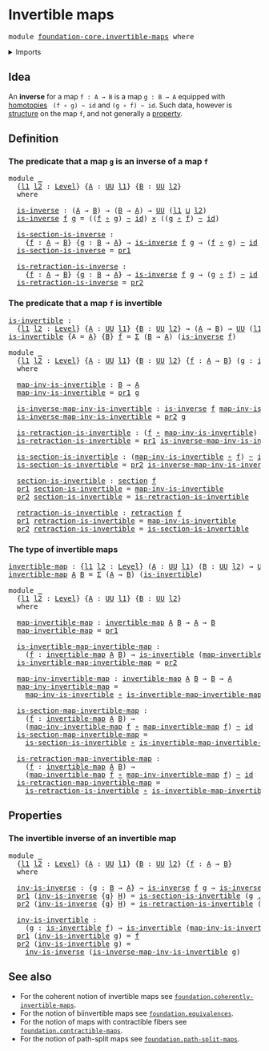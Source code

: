 # Invertible maps

<pre class="Agda"><a id="28" class="Keyword">module</a> <a id="35" href="foundation-core.invertible-maps.html" class="Module">foundation-core.invertible-maps</a> <a id="67" class="Keyword">where</a>
</pre>
<details><summary>Imports</summary>

<pre class="Agda"><a id="123" class="Keyword">open</a> <a id="128" class="Keyword">import</a> <a id="135" href="foundation.dependent-pair-types.html" class="Module">foundation.dependent-pair-types</a>
<a id="167" class="Keyword">open</a> <a id="172" class="Keyword">import</a> <a id="179" href="foundation.universe-levels.html" class="Module">foundation.universe-levels</a>

<a id="207" class="Keyword">open</a> <a id="212" class="Keyword">import</a> <a id="219" href="foundation-core.cartesian-product-types.html" class="Module">foundation-core.cartesian-product-types</a>
<a id="259" class="Keyword">open</a> <a id="264" class="Keyword">import</a> <a id="271" href="foundation-core.function-types.html" class="Module">foundation-core.function-types</a>
<a id="302" class="Keyword">open</a> <a id="307" class="Keyword">import</a> <a id="314" href="foundation-core.homotopies.html" class="Module">foundation-core.homotopies</a>
<a id="341" class="Keyword">open</a> <a id="346" class="Keyword">import</a> <a id="353" href="foundation-core.retractions.html" class="Module">foundation-core.retractions</a>
<a id="381" class="Keyword">open</a> <a id="386" class="Keyword">import</a> <a id="393" href="foundation-core.sections.html" class="Module">foundation-core.sections</a>
</pre>
</details>

## Idea

An **inverse** for a map `f : A → B` is a map `g : B → A` equipped with
[homotopies](foundation-core.homotopies.md) ` (f ∘ g) ~ id` and `(g ∘ f) ~ id`.
Such data, however is [structure](foundation.structure.md) on the map `f`, and
not generally a [property](foundation-core.propositions.md).

## Definition

### The predicate that a map `g` is an inverse of a map `f`

<pre class="Agda"><a id="821" class="Keyword">module</a> <a id="828" href="foundation-core.invertible-maps.html#828" class="Module">_</a>
  <a id="832" class="Symbol">{</a><a id="833" href="foundation-core.invertible-maps.html#833" class="Bound">l1</a> <a id="836" href="foundation-core.invertible-maps.html#836" class="Bound">l2</a> <a id="839" class="Symbol">:</a> <a id="841" href="Agda.Primitive.html#591" class="Postulate">Level</a><a id="846" class="Symbol">}</a> <a id="848" class="Symbol">{</a><a id="849" href="foundation-core.invertible-maps.html#849" class="Bound">A</a> <a id="851" class="Symbol">:</a> <a id="853" href="Agda.Primitive.html#320" class="Primitive">UU</a> <a id="856" href="foundation-core.invertible-maps.html#833" class="Bound">l1</a><a id="858" class="Symbol">}</a> <a id="860" class="Symbol">{</a><a id="861" href="foundation-core.invertible-maps.html#861" class="Bound">B</a> <a id="863" class="Symbol">:</a> <a id="865" href="Agda.Primitive.html#320" class="Primitive">UU</a> <a id="868" href="foundation-core.invertible-maps.html#836" class="Bound">l2</a><a id="870" class="Symbol">}</a>
  <a id="874" class="Keyword">where</a>

  <a id="883" href="foundation-core.invertible-maps.html#883" class="Function">is-inverse</a> <a id="894" class="Symbol">:</a> <a id="896" class="Symbol">(</a><a id="897" href="foundation-core.invertible-maps.html#849" class="Bound">A</a> <a id="899" class="Symbol">→</a> <a id="901" href="foundation-core.invertible-maps.html#861" class="Bound">B</a><a id="902" class="Symbol">)</a> <a id="904" class="Symbol">→</a> <a id="906" class="Symbol">(</a><a id="907" href="foundation-core.invertible-maps.html#861" class="Bound">B</a> <a id="909" class="Symbol">→</a> <a id="911" href="foundation-core.invertible-maps.html#849" class="Bound">A</a><a id="912" class="Symbol">)</a> <a id="914" class="Symbol">→</a> <a id="916" href="Agda.Primitive.html#320" class="Primitive">UU</a> <a id="919" class="Symbol">(</a><a id="920" href="foundation-core.invertible-maps.html#833" class="Bound">l1</a> <a id="923" href="Agda.Primitive.html#804" class="Primitive Operator">⊔</a> <a id="925" href="foundation-core.invertible-maps.html#836" class="Bound">l2</a><a id="927" class="Symbol">)</a>
  <a id="931" href="foundation-core.invertible-maps.html#883" class="Function">is-inverse</a> <a id="942" href="foundation-core.invertible-maps.html#942" class="Bound">f</a> <a id="944" href="foundation-core.invertible-maps.html#944" class="Bound">g</a> <a id="946" class="Symbol">=</a> <a id="948" class="Symbol">((</a><a id="950" href="foundation-core.invertible-maps.html#942" class="Bound">f</a> <a id="952" href="foundation-core.function-types.html#455" class="Function Operator">∘</a> <a id="954" href="foundation-core.invertible-maps.html#944" class="Bound">g</a><a id="955" class="Symbol">)</a> <a id="957" href="foundation-core.homotopies.html#2717" class="Function Operator">~</a> <a id="959" href="foundation-core.function-types.html#307" class="Function">id</a><a id="961" class="Symbol">)</a> <a id="963" href="foundation-core.cartesian-product-types.html#543" class="Function Operator">×</a> <a id="965" class="Symbol">((</a><a id="967" href="foundation-core.invertible-maps.html#944" class="Bound">g</a> <a id="969" href="foundation-core.function-types.html#455" class="Function Operator">∘</a> <a id="971" href="foundation-core.invertible-maps.html#942" class="Bound">f</a><a id="972" class="Symbol">)</a> <a id="974" href="foundation-core.homotopies.html#2717" class="Function Operator">~</a> <a id="976" href="foundation-core.function-types.html#307" class="Function">id</a><a id="978" class="Symbol">)</a>

  <a id="983" href="foundation-core.invertible-maps.html#983" class="Function">is-section-is-inverse</a> <a id="1005" class="Symbol">:</a>
    <a id="1011" class="Symbol">{</a><a id="1012" href="foundation-core.invertible-maps.html#1012" class="Bound">f</a> <a id="1014" class="Symbol">:</a> <a id="1016" href="foundation-core.invertible-maps.html#849" class="Bound">A</a> <a id="1018" class="Symbol">→</a> <a id="1020" href="foundation-core.invertible-maps.html#861" class="Bound">B</a><a id="1021" class="Symbol">}</a> <a id="1023" class="Symbol">{</a><a id="1024" href="foundation-core.invertible-maps.html#1024" class="Bound">g</a> <a id="1026" class="Symbol">:</a> <a id="1028" href="foundation-core.invertible-maps.html#861" class="Bound">B</a> <a id="1030" class="Symbol">→</a> <a id="1032" href="foundation-core.invertible-maps.html#849" class="Bound">A</a><a id="1033" class="Symbol">}</a> <a id="1035" class="Symbol">→</a> <a id="1037" href="foundation-core.invertible-maps.html#883" class="Function">is-inverse</a> <a id="1048" href="foundation-core.invertible-maps.html#1012" class="Bound">f</a> <a id="1050" href="foundation-core.invertible-maps.html#1024" class="Bound">g</a> <a id="1052" class="Symbol">→</a> <a id="1054" class="Symbol">(</a><a id="1055" href="foundation-core.invertible-maps.html#1012" class="Bound">f</a> <a id="1057" href="foundation-core.function-types.html#455" class="Function Operator">∘</a> <a id="1059" href="foundation-core.invertible-maps.html#1024" class="Bound">g</a><a id="1060" class="Symbol">)</a> <a id="1062" href="foundation-core.homotopies.html#2717" class="Function Operator">~</a> <a id="1064" href="foundation-core.function-types.html#307" class="Function">id</a>
  <a id="1069" href="foundation-core.invertible-maps.html#983" class="Function">is-section-is-inverse</a> <a id="1091" class="Symbol">=</a> <a id="1093" href="foundation.dependent-pair-types.html#603" class="Field">pr1</a>

  <a id="1100" href="foundation-core.invertible-maps.html#1100" class="Function">is-retraction-is-inverse</a> <a id="1125" class="Symbol">:</a>
    <a id="1131" class="Symbol">{</a><a id="1132" href="foundation-core.invertible-maps.html#1132" class="Bound">f</a> <a id="1134" class="Symbol">:</a> <a id="1136" href="foundation-core.invertible-maps.html#849" class="Bound">A</a> <a id="1138" class="Symbol">→</a> <a id="1140" href="foundation-core.invertible-maps.html#861" class="Bound">B</a><a id="1141" class="Symbol">}</a> <a id="1143" class="Symbol">{</a><a id="1144" href="foundation-core.invertible-maps.html#1144" class="Bound">g</a> <a id="1146" class="Symbol">:</a> <a id="1148" href="foundation-core.invertible-maps.html#861" class="Bound">B</a> <a id="1150" class="Symbol">→</a> <a id="1152" href="foundation-core.invertible-maps.html#849" class="Bound">A</a><a id="1153" class="Symbol">}</a> <a id="1155" class="Symbol">→</a> <a id="1157" href="foundation-core.invertible-maps.html#883" class="Function">is-inverse</a> <a id="1168" href="foundation-core.invertible-maps.html#1132" class="Bound">f</a> <a id="1170" href="foundation-core.invertible-maps.html#1144" class="Bound">g</a> <a id="1172" class="Symbol">→</a> <a id="1174" class="Symbol">(</a><a id="1175" href="foundation-core.invertible-maps.html#1144" class="Bound">g</a> <a id="1177" href="foundation-core.function-types.html#455" class="Function Operator">∘</a> <a id="1179" href="foundation-core.invertible-maps.html#1132" class="Bound">f</a><a id="1180" class="Symbol">)</a> <a id="1182" href="foundation-core.homotopies.html#2717" class="Function Operator">~</a> <a id="1184" href="foundation-core.function-types.html#307" class="Function">id</a>
  <a id="1189" href="foundation-core.invertible-maps.html#1100" class="Function">is-retraction-is-inverse</a> <a id="1214" class="Symbol">=</a> <a id="1216" href="foundation.dependent-pair-types.html#615" class="Field">pr2</a>
</pre>
### The predicate that a map `f` is invertible

<pre class="Agda"><a id="is-invertible"></a><a id="1281" href="foundation-core.invertible-maps.html#1281" class="Function">is-invertible</a> <a id="1295" class="Symbol">:</a>
  <a id="1299" class="Symbol">{</a><a id="1300" href="foundation-core.invertible-maps.html#1300" class="Bound">l1</a> <a id="1303" href="foundation-core.invertible-maps.html#1303" class="Bound">l2</a> <a id="1306" class="Symbol">:</a> <a id="1308" href="Agda.Primitive.html#591" class="Postulate">Level</a><a id="1313" class="Symbol">}</a> <a id="1315" class="Symbol">{</a><a id="1316" href="foundation-core.invertible-maps.html#1316" class="Bound">A</a> <a id="1318" class="Symbol">:</a> <a id="1320" href="Agda.Primitive.html#320" class="Primitive">UU</a> <a id="1323" href="foundation-core.invertible-maps.html#1300" class="Bound">l1</a><a id="1325" class="Symbol">}</a> <a id="1327" class="Symbol">{</a><a id="1328" href="foundation-core.invertible-maps.html#1328" class="Bound">B</a> <a id="1330" class="Symbol">:</a> <a id="1332" href="Agda.Primitive.html#320" class="Primitive">UU</a> <a id="1335" href="foundation-core.invertible-maps.html#1303" class="Bound">l2</a><a id="1337" class="Symbol">}</a> <a id="1339" class="Symbol">→</a> <a id="1341" class="Symbol">(</a><a id="1342" href="foundation-core.invertible-maps.html#1316" class="Bound">A</a> <a id="1344" class="Symbol">→</a> <a id="1346" href="foundation-core.invertible-maps.html#1328" class="Bound">B</a><a id="1347" class="Symbol">)</a> <a id="1349" class="Symbol">→</a> <a id="1351" href="Agda.Primitive.html#320" class="Primitive">UU</a> <a id="1354" class="Symbol">(</a><a id="1355" href="foundation-core.invertible-maps.html#1300" class="Bound">l1</a> <a id="1358" href="Agda.Primitive.html#804" class="Primitive Operator">⊔</a> <a id="1360" href="foundation-core.invertible-maps.html#1303" class="Bound">l2</a><a id="1362" class="Symbol">)</a>
<a id="1364" href="foundation-core.invertible-maps.html#1281" class="Function">is-invertible</a> <a id="1378" class="Symbol">{</a><a id="1379" class="Argument">A</a> <a id="1381" class="Symbol">=</a> <a id="1383" href="foundation-core.invertible-maps.html#1383" class="Bound">A</a><a id="1384" class="Symbol">}</a> <a id="1386" class="Symbol">{</a><a id="1387" href="foundation-core.invertible-maps.html#1387" class="Bound">B</a><a id="1388" class="Symbol">}</a> <a id="1390" href="foundation-core.invertible-maps.html#1390" class="Bound">f</a> <a id="1392" class="Symbol">=</a> <a id="1394" href="foundation.dependent-pair-types.html#505" class="Record">Σ</a> <a id="1396" class="Symbol">(</a><a id="1397" href="foundation-core.invertible-maps.html#1387" class="Bound">B</a> <a id="1399" class="Symbol">→</a> <a id="1401" href="foundation-core.invertible-maps.html#1383" class="Bound">A</a><a id="1402" class="Symbol">)</a> <a id="1404" class="Symbol">(</a><a id="1405" href="foundation-core.invertible-maps.html#883" class="Function">is-inverse</a> <a id="1416" href="foundation-core.invertible-maps.html#1390" class="Bound">f</a><a id="1417" class="Symbol">)</a>

<a id="1420" class="Keyword">module</a> <a id="1427" href="foundation-core.invertible-maps.html#1427" class="Module">_</a>
  <a id="1431" class="Symbol">{</a><a id="1432" href="foundation-core.invertible-maps.html#1432" class="Bound">l1</a> <a id="1435" href="foundation-core.invertible-maps.html#1435" class="Bound">l2</a> <a id="1438" class="Symbol">:</a> <a id="1440" href="Agda.Primitive.html#591" class="Postulate">Level</a><a id="1445" class="Symbol">}</a> <a id="1447" class="Symbol">{</a><a id="1448" href="foundation-core.invertible-maps.html#1448" class="Bound">A</a> <a id="1450" class="Symbol">:</a> <a id="1452" href="Agda.Primitive.html#320" class="Primitive">UU</a> <a id="1455" href="foundation-core.invertible-maps.html#1432" class="Bound">l1</a><a id="1457" class="Symbol">}</a> <a id="1459" class="Symbol">{</a><a id="1460" href="foundation-core.invertible-maps.html#1460" class="Bound">B</a> <a id="1462" class="Symbol">:</a> <a id="1464" href="Agda.Primitive.html#320" class="Primitive">UU</a> <a id="1467" href="foundation-core.invertible-maps.html#1435" class="Bound">l2</a><a id="1469" class="Symbol">}</a> <a id="1471" class="Symbol">{</a><a id="1472" href="foundation-core.invertible-maps.html#1472" class="Bound">f</a> <a id="1474" class="Symbol">:</a> <a id="1476" href="foundation-core.invertible-maps.html#1448" class="Bound">A</a> <a id="1478" class="Symbol">→</a> <a id="1480" href="foundation-core.invertible-maps.html#1460" class="Bound">B</a><a id="1481" class="Symbol">}</a> <a id="1483" class="Symbol">(</a><a id="1484" href="foundation-core.invertible-maps.html#1484" class="Bound">g</a> <a id="1486" class="Symbol">:</a> <a id="1488" href="foundation-core.invertible-maps.html#1281" class="Function">is-invertible</a> <a id="1502" href="foundation-core.invertible-maps.html#1472" class="Bound">f</a><a id="1503" class="Symbol">)</a>
  <a id="1507" class="Keyword">where</a>

  <a id="1516" href="foundation-core.invertible-maps.html#1516" class="Function">map-inv-is-invertible</a> <a id="1538" class="Symbol">:</a> <a id="1540" href="foundation-core.invertible-maps.html#1460" class="Bound">B</a> <a id="1542" class="Symbol">→</a> <a id="1544" href="foundation-core.invertible-maps.html#1448" class="Bound">A</a>
  <a id="1548" href="foundation-core.invertible-maps.html#1516" class="Function">map-inv-is-invertible</a> <a id="1570" class="Symbol">=</a> <a id="1572" href="foundation.dependent-pair-types.html#603" class="Field">pr1</a> <a id="1576" href="foundation-core.invertible-maps.html#1484" class="Bound">g</a>

  <a id="1581" href="foundation-core.invertible-maps.html#1581" class="Function">is-inverse-map-inv-is-invertible</a> <a id="1614" class="Symbol">:</a> <a id="1616" href="foundation-core.invertible-maps.html#883" class="Function">is-inverse</a> <a id="1627" href="foundation-core.invertible-maps.html#1472" class="Bound">f</a> <a id="1629" href="foundation-core.invertible-maps.html#1516" class="Function">map-inv-is-invertible</a>
  <a id="1653" href="foundation-core.invertible-maps.html#1581" class="Function">is-inverse-map-inv-is-invertible</a> <a id="1686" class="Symbol">=</a> <a id="1688" href="foundation.dependent-pair-types.html#615" class="Field">pr2</a> <a id="1692" href="foundation-core.invertible-maps.html#1484" class="Bound">g</a>

  <a id="1697" href="foundation-core.invertible-maps.html#1697" class="Function">is-retraction-is-invertible</a> <a id="1725" class="Symbol">:</a> <a id="1727" class="Symbol">(</a><a id="1728" href="foundation-core.invertible-maps.html#1472" class="Bound">f</a> <a id="1730" href="foundation-core.function-types.html#455" class="Function Operator">∘</a> <a id="1732" href="foundation-core.invertible-maps.html#1516" class="Function">map-inv-is-invertible</a><a id="1753" class="Symbol">)</a> <a id="1755" href="foundation-core.homotopies.html#2717" class="Function Operator">~</a> <a id="1757" href="foundation-core.function-types.html#307" class="Function">id</a>
  <a id="1762" href="foundation-core.invertible-maps.html#1697" class="Function">is-retraction-is-invertible</a> <a id="1790" class="Symbol">=</a> <a id="1792" href="foundation.dependent-pair-types.html#603" class="Field">pr1</a> <a id="1796" href="foundation-core.invertible-maps.html#1581" class="Function">is-inverse-map-inv-is-invertible</a>

  <a id="1832" href="foundation-core.invertible-maps.html#1832" class="Function">is-section-is-invertible</a> <a id="1857" class="Symbol">:</a> <a id="1859" class="Symbol">(</a><a id="1860" href="foundation-core.invertible-maps.html#1516" class="Function">map-inv-is-invertible</a> <a id="1882" href="foundation-core.function-types.html#455" class="Function Operator">∘</a> <a id="1884" href="foundation-core.invertible-maps.html#1472" class="Bound">f</a><a id="1885" class="Symbol">)</a> <a id="1887" href="foundation-core.homotopies.html#2717" class="Function Operator">~</a> <a id="1889" href="foundation-core.function-types.html#307" class="Function">id</a>
  <a id="1894" href="foundation-core.invertible-maps.html#1832" class="Function">is-section-is-invertible</a> <a id="1919" class="Symbol">=</a> <a id="1921" href="foundation.dependent-pair-types.html#615" class="Field">pr2</a> <a id="1925" href="foundation-core.invertible-maps.html#1581" class="Function">is-inverse-map-inv-is-invertible</a>

  <a id="1961" href="foundation-core.invertible-maps.html#1961" class="Function">section-is-invertible</a> <a id="1983" class="Symbol">:</a> <a id="1985" href="foundation-core.sections.html#706" class="Function">section</a> <a id="1993" href="foundation-core.invertible-maps.html#1472" class="Bound">f</a>
  <a id="1997" href="foundation.dependent-pair-types.html#603" class="Field">pr1</a> <a id="2001" href="foundation-core.invertible-maps.html#1961" class="Function">section-is-invertible</a> <a id="2023" class="Symbol">=</a> <a id="2025" href="foundation-core.invertible-maps.html#1516" class="Function">map-inv-is-invertible</a>
  <a id="2049" href="foundation.dependent-pair-types.html#615" class="Field">pr2</a> <a id="2053" href="foundation-core.invertible-maps.html#1961" class="Function">section-is-invertible</a> <a id="2075" class="Symbol">=</a> <a id="2077" href="foundation-core.invertible-maps.html#1697" class="Function">is-retraction-is-invertible</a>

  <a id="2108" href="foundation-core.invertible-maps.html#2108" class="Function">retraction-is-invertible</a> <a id="2133" class="Symbol">:</a> <a id="2135" href="foundation-core.retractions.html#788" class="Function">retraction</a> <a id="2146" href="foundation-core.invertible-maps.html#1472" class="Bound">f</a>
  <a id="2150" href="foundation.dependent-pair-types.html#603" class="Field">pr1</a> <a id="2154" href="foundation-core.invertible-maps.html#2108" class="Function">retraction-is-invertible</a> <a id="2179" class="Symbol">=</a> <a id="2181" href="foundation-core.invertible-maps.html#1516" class="Function">map-inv-is-invertible</a>
  <a id="2205" href="foundation.dependent-pair-types.html#615" class="Field">pr2</a> <a id="2209" href="foundation-core.invertible-maps.html#2108" class="Function">retraction-is-invertible</a> <a id="2234" class="Symbol">=</a> <a id="2236" href="foundation-core.invertible-maps.html#1832" class="Function">is-section-is-invertible</a>
</pre>
### The type of invertible maps

<pre class="Agda"><a id="invertible-map"></a><a id="2307" href="foundation-core.invertible-maps.html#2307" class="Function">invertible-map</a> <a id="2322" class="Symbol">:</a> <a id="2324" class="Symbol">{</a><a id="2325" href="foundation-core.invertible-maps.html#2325" class="Bound">l1</a> <a id="2328" href="foundation-core.invertible-maps.html#2328" class="Bound">l2</a> <a id="2331" class="Symbol">:</a> <a id="2333" href="Agda.Primitive.html#591" class="Postulate">Level</a><a id="2338" class="Symbol">}</a> <a id="2340" class="Symbol">(</a><a id="2341" href="foundation-core.invertible-maps.html#2341" class="Bound">A</a> <a id="2343" class="Symbol">:</a> <a id="2345" href="Agda.Primitive.html#320" class="Primitive">UU</a> <a id="2348" href="foundation-core.invertible-maps.html#2325" class="Bound">l1</a><a id="2350" class="Symbol">)</a> <a id="2352" class="Symbol">(</a><a id="2353" href="foundation-core.invertible-maps.html#2353" class="Bound">B</a> <a id="2355" class="Symbol">:</a> <a id="2357" href="Agda.Primitive.html#320" class="Primitive">UU</a> <a id="2360" href="foundation-core.invertible-maps.html#2328" class="Bound">l2</a><a id="2362" class="Symbol">)</a> <a id="2364" class="Symbol">→</a> <a id="2366" href="Agda.Primitive.html#320" class="Primitive">UU</a> <a id="2369" class="Symbol">(</a><a id="2370" href="foundation-core.invertible-maps.html#2325" class="Bound">l1</a> <a id="2373" href="Agda.Primitive.html#804" class="Primitive Operator">⊔</a> <a id="2375" href="foundation-core.invertible-maps.html#2328" class="Bound">l2</a><a id="2377" class="Symbol">)</a>
<a id="2379" href="foundation-core.invertible-maps.html#2307" class="Function">invertible-map</a> <a id="2394" href="foundation-core.invertible-maps.html#2394" class="Bound">A</a> <a id="2396" href="foundation-core.invertible-maps.html#2396" class="Bound">B</a> <a id="2398" class="Symbol">=</a> <a id="2400" href="foundation.dependent-pair-types.html#505" class="Record">Σ</a> <a id="2402" class="Symbol">(</a><a id="2403" href="foundation-core.invertible-maps.html#2394" class="Bound">A</a> <a id="2405" class="Symbol">→</a> <a id="2407" href="foundation-core.invertible-maps.html#2396" class="Bound">B</a><a id="2408" class="Symbol">)</a> <a id="2410" class="Symbol">(</a><a id="2411" href="foundation-core.invertible-maps.html#1281" class="Function">is-invertible</a><a id="2424" class="Symbol">)</a>

<a id="2427" class="Keyword">module</a> <a id="2434" href="foundation-core.invertible-maps.html#2434" class="Module">_</a>
  <a id="2438" class="Symbol">{</a><a id="2439" href="foundation-core.invertible-maps.html#2439" class="Bound">l1</a> <a id="2442" href="foundation-core.invertible-maps.html#2442" class="Bound">l2</a> <a id="2445" class="Symbol">:</a> <a id="2447" href="Agda.Primitive.html#591" class="Postulate">Level</a><a id="2452" class="Symbol">}</a> <a id="2454" class="Symbol">{</a><a id="2455" href="foundation-core.invertible-maps.html#2455" class="Bound">A</a> <a id="2457" class="Symbol">:</a> <a id="2459" href="Agda.Primitive.html#320" class="Primitive">UU</a> <a id="2462" href="foundation-core.invertible-maps.html#2439" class="Bound">l1</a><a id="2464" class="Symbol">}</a> <a id="2466" class="Symbol">{</a><a id="2467" href="foundation-core.invertible-maps.html#2467" class="Bound">B</a> <a id="2469" class="Symbol">:</a> <a id="2471" href="Agda.Primitive.html#320" class="Primitive">UU</a> <a id="2474" href="foundation-core.invertible-maps.html#2442" class="Bound">l2</a><a id="2476" class="Symbol">}</a>
  <a id="2480" class="Keyword">where</a>

  <a id="2489" href="foundation-core.invertible-maps.html#2489" class="Function">map-invertible-map</a> <a id="2508" class="Symbol">:</a> <a id="2510" href="foundation-core.invertible-maps.html#2307" class="Function">invertible-map</a> <a id="2525" href="foundation-core.invertible-maps.html#2455" class="Bound">A</a> <a id="2527" href="foundation-core.invertible-maps.html#2467" class="Bound">B</a> <a id="2529" class="Symbol">→</a> <a id="2531" href="foundation-core.invertible-maps.html#2455" class="Bound">A</a> <a id="2533" class="Symbol">→</a> <a id="2535" href="foundation-core.invertible-maps.html#2467" class="Bound">B</a>
  <a id="2539" href="foundation-core.invertible-maps.html#2489" class="Function">map-invertible-map</a> <a id="2558" class="Symbol">=</a> <a id="2560" href="foundation.dependent-pair-types.html#603" class="Field">pr1</a>

  <a id="2567" href="foundation-core.invertible-maps.html#2567" class="Function">is-invertible-map-invertible-map</a> <a id="2600" class="Symbol">:</a>
    <a id="2606" class="Symbol">(</a><a id="2607" href="foundation-core.invertible-maps.html#2607" class="Bound">f</a> <a id="2609" class="Symbol">:</a> <a id="2611" href="foundation-core.invertible-maps.html#2307" class="Function">invertible-map</a> <a id="2626" href="foundation-core.invertible-maps.html#2455" class="Bound">A</a> <a id="2628" href="foundation-core.invertible-maps.html#2467" class="Bound">B</a><a id="2629" class="Symbol">)</a> <a id="2631" class="Symbol">→</a> <a id="2633" href="foundation-core.invertible-maps.html#1281" class="Function">is-invertible</a> <a id="2647" class="Symbol">(</a><a id="2648" href="foundation-core.invertible-maps.html#2489" class="Function">map-invertible-map</a> <a id="2667" href="foundation-core.invertible-maps.html#2607" class="Bound">f</a><a id="2668" class="Symbol">)</a>
  <a id="2672" href="foundation-core.invertible-maps.html#2567" class="Function">is-invertible-map-invertible-map</a> <a id="2705" class="Symbol">=</a> <a id="2707" href="foundation.dependent-pair-types.html#615" class="Field">pr2</a>

  <a id="2714" href="foundation-core.invertible-maps.html#2714" class="Function">map-inv-invertible-map</a> <a id="2737" class="Symbol">:</a> <a id="2739" href="foundation-core.invertible-maps.html#2307" class="Function">invertible-map</a> <a id="2754" href="foundation-core.invertible-maps.html#2455" class="Bound">A</a> <a id="2756" href="foundation-core.invertible-maps.html#2467" class="Bound">B</a> <a id="2758" class="Symbol">→</a> <a id="2760" href="foundation-core.invertible-maps.html#2467" class="Bound">B</a> <a id="2762" class="Symbol">→</a> <a id="2764" href="foundation-core.invertible-maps.html#2455" class="Bound">A</a>
  <a id="2768" href="foundation-core.invertible-maps.html#2714" class="Function">map-inv-invertible-map</a> <a id="2791" class="Symbol">=</a>
    <a id="2797" href="foundation-core.invertible-maps.html#1516" class="Function">map-inv-is-invertible</a> <a id="2819" href="foundation-core.function-types.html#455" class="Function Operator">∘</a> <a id="2821" href="foundation-core.invertible-maps.html#2567" class="Function">is-invertible-map-invertible-map</a>

  <a id="2857" href="foundation-core.invertible-maps.html#2857" class="Function">is-section-map-invertible-map</a> <a id="2887" class="Symbol">:</a>
    <a id="2893" class="Symbol">(</a><a id="2894" href="foundation-core.invertible-maps.html#2894" class="Bound">f</a> <a id="2896" class="Symbol">:</a> <a id="2898" href="foundation-core.invertible-maps.html#2307" class="Function">invertible-map</a> <a id="2913" href="foundation-core.invertible-maps.html#2455" class="Bound">A</a> <a id="2915" href="foundation-core.invertible-maps.html#2467" class="Bound">B</a><a id="2916" class="Symbol">)</a> <a id="2918" class="Symbol">→</a>
    <a id="2924" class="Symbol">(</a><a id="2925" href="foundation-core.invertible-maps.html#2714" class="Function">map-inv-invertible-map</a> <a id="2948" href="foundation-core.invertible-maps.html#2894" class="Bound">f</a> <a id="2950" href="foundation-core.function-types.html#455" class="Function Operator">∘</a> <a id="2952" href="foundation-core.invertible-maps.html#2489" class="Function">map-invertible-map</a> <a id="2971" href="foundation-core.invertible-maps.html#2894" class="Bound">f</a><a id="2972" class="Symbol">)</a> <a id="2974" href="foundation-core.homotopies.html#2717" class="Function Operator">~</a> <a id="2976" href="foundation-core.function-types.html#307" class="Function">id</a>
  <a id="2981" href="foundation-core.invertible-maps.html#2857" class="Function">is-section-map-invertible-map</a> <a id="3011" class="Symbol">=</a>
    <a id="3017" href="foundation-core.invertible-maps.html#1832" class="Function">is-section-is-invertible</a> <a id="3042" href="foundation-core.function-types.html#455" class="Function Operator">∘</a> <a id="3044" href="foundation-core.invertible-maps.html#2567" class="Function">is-invertible-map-invertible-map</a>

  <a id="3080" href="foundation-core.invertible-maps.html#3080" class="Function">is-retraction-map-invertible-map</a> <a id="3113" class="Symbol">:</a>
    <a id="3119" class="Symbol">(</a><a id="3120" href="foundation-core.invertible-maps.html#3120" class="Bound">f</a> <a id="3122" class="Symbol">:</a> <a id="3124" href="foundation-core.invertible-maps.html#2307" class="Function">invertible-map</a> <a id="3139" href="foundation-core.invertible-maps.html#2455" class="Bound">A</a> <a id="3141" href="foundation-core.invertible-maps.html#2467" class="Bound">B</a><a id="3142" class="Symbol">)</a> <a id="3144" class="Symbol">→</a>
    <a id="3150" class="Symbol">(</a><a id="3151" href="foundation-core.invertible-maps.html#2489" class="Function">map-invertible-map</a> <a id="3170" href="foundation-core.invertible-maps.html#3120" class="Bound">f</a> <a id="3172" href="foundation-core.function-types.html#455" class="Function Operator">∘</a> <a id="3174" href="foundation-core.invertible-maps.html#2714" class="Function">map-inv-invertible-map</a> <a id="3197" href="foundation-core.invertible-maps.html#3120" class="Bound">f</a><a id="3198" class="Symbol">)</a> <a id="3200" href="foundation-core.homotopies.html#2717" class="Function Operator">~</a> <a id="3202" href="foundation-core.function-types.html#307" class="Function">id</a>
  <a id="3207" href="foundation-core.invertible-maps.html#3080" class="Function">is-retraction-map-invertible-map</a> <a id="3240" class="Symbol">=</a>
    <a id="3246" href="foundation-core.invertible-maps.html#1697" class="Function">is-retraction-is-invertible</a> <a id="3274" href="foundation-core.function-types.html#455" class="Function Operator">∘</a> <a id="3276" href="foundation-core.invertible-maps.html#2567" class="Function">is-invertible-map-invertible-map</a>
</pre>
## Properties

### The invertible inverse of an invertible map

<pre class="Agda"><a id="3386" class="Keyword">module</a> <a id="3393" href="foundation-core.invertible-maps.html#3393" class="Module">_</a>
  <a id="3397" class="Symbol">{</a><a id="3398" href="foundation-core.invertible-maps.html#3398" class="Bound">l1</a> <a id="3401" href="foundation-core.invertible-maps.html#3401" class="Bound">l2</a> <a id="3404" class="Symbol">:</a> <a id="3406" href="Agda.Primitive.html#591" class="Postulate">Level</a><a id="3411" class="Symbol">}</a> <a id="3413" class="Symbol">{</a><a id="3414" href="foundation-core.invertible-maps.html#3414" class="Bound">A</a> <a id="3416" class="Symbol">:</a> <a id="3418" href="Agda.Primitive.html#320" class="Primitive">UU</a> <a id="3421" href="foundation-core.invertible-maps.html#3398" class="Bound">l1</a><a id="3423" class="Symbol">}</a> <a id="3425" class="Symbol">{</a><a id="3426" href="foundation-core.invertible-maps.html#3426" class="Bound">B</a> <a id="3428" class="Symbol">:</a> <a id="3430" href="Agda.Primitive.html#320" class="Primitive">UU</a> <a id="3433" href="foundation-core.invertible-maps.html#3401" class="Bound">l2</a><a id="3435" class="Symbol">}</a> <a id="3437" class="Symbol">{</a><a id="3438" href="foundation-core.invertible-maps.html#3438" class="Bound">f</a> <a id="3440" class="Symbol">:</a> <a id="3442" href="foundation-core.invertible-maps.html#3414" class="Bound">A</a> <a id="3444" class="Symbol">→</a> <a id="3446" href="foundation-core.invertible-maps.html#3426" class="Bound">B</a><a id="3447" class="Symbol">}</a>
  <a id="3451" class="Keyword">where</a>

  <a id="3460" href="foundation-core.invertible-maps.html#3460" class="Function">inv-is-inverse</a> <a id="3475" class="Symbol">:</a> <a id="3477" class="Symbol">{</a><a id="3478" href="foundation-core.invertible-maps.html#3478" class="Bound">g</a> <a id="3480" class="Symbol">:</a> <a id="3482" href="foundation-core.invertible-maps.html#3426" class="Bound">B</a> <a id="3484" class="Symbol">→</a> <a id="3486" href="foundation-core.invertible-maps.html#3414" class="Bound">A</a><a id="3487" class="Symbol">}</a> <a id="3489" class="Symbol">→</a> <a id="3491" href="foundation-core.invertible-maps.html#883" class="Function">is-inverse</a> <a id="3502" href="foundation-core.invertible-maps.html#3438" class="Bound">f</a> <a id="3504" href="foundation-core.invertible-maps.html#3478" class="Bound">g</a> <a id="3506" class="Symbol">→</a> <a id="3508" href="foundation-core.invertible-maps.html#883" class="Function">is-inverse</a> <a id="3519" href="foundation-core.invertible-maps.html#3478" class="Bound">g</a> <a id="3521" href="foundation-core.invertible-maps.html#3438" class="Bound">f</a>
  <a id="3525" href="foundation.dependent-pair-types.html#603" class="Field">pr1</a> <a id="3529" class="Symbol">(</a><a id="3530" href="foundation-core.invertible-maps.html#3460" class="Function">inv-is-inverse</a> <a id="3545" class="Symbol">{</a><a id="3546" href="foundation-core.invertible-maps.html#3546" class="Bound">g</a><a id="3547" class="Symbol">}</a> <a id="3549" href="foundation-core.invertible-maps.html#3549" class="Bound">H</a><a id="3550" class="Symbol">)</a> <a id="3552" class="Symbol">=</a> <a id="3554" href="foundation-core.invertible-maps.html#1832" class="Function">is-section-is-invertible</a> <a id="3579" class="Symbol">(</a><a id="3580" href="foundation-core.invertible-maps.html#3546" class="Bound">g</a> <a id="3582" href="foundation.dependent-pair-types.html#689" class="InductiveConstructor Operator">,</a> <a id="3584" href="foundation-core.invertible-maps.html#3549" class="Bound">H</a><a id="3585" class="Symbol">)</a>
  <a id="3589" href="foundation.dependent-pair-types.html#615" class="Field">pr2</a> <a id="3593" class="Symbol">(</a><a id="3594" href="foundation-core.invertible-maps.html#3460" class="Function">inv-is-inverse</a> <a id="3609" class="Symbol">{</a><a id="3610" href="foundation-core.invertible-maps.html#3610" class="Bound">g</a><a id="3611" class="Symbol">}</a> <a id="3613" href="foundation-core.invertible-maps.html#3613" class="Bound">H</a><a id="3614" class="Symbol">)</a> <a id="3616" class="Symbol">=</a> <a id="3618" href="foundation-core.invertible-maps.html#1697" class="Function">is-retraction-is-invertible</a> <a id="3646" class="Symbol">(</a><a id="3647" href="foundation-core.invertible-maps.html#3610" class="Bound">g</a> <a id="3649" href="foundation.dependent-pair-types.html#689" class="InductiveConstructor Operator">,</a> <a id="3651" href="foundation-core.invertible-maps.html#3613" class="Bound">H</a><a id="3652" class="Symbol">)</a>

  <a id="3657" href="foundation-core.invertible-maps.html#3657" class="Function">inv-is-invertible</a> <a id="3675" class="Symbol">:</a>
    <a id="3681" class="Symbol">(</a><a id="3682" href="foundation-core.invertible-maps.html#3682" class="Bound">g</a> <a id="3684" class="Symbol">:</a> <a id="3686" href="foundation-core.invertible-maps.html#1281" class="Function">is-invertible</a> <a id="3700" href="foundation-core.invertible-maps.html#3438" class="Bound">f</a><a id="3701" class="Symbol">)</a> <a id="3703" class="Symbol">→</a> <a id="3705" href="foundation-core.invertible-maps.html#1281" class="Function">is-invertible</a> <a id="3719" class="Symbol">(</a><a id="3720" href="foundation-core.invertible-maps.html#1516" class="Function">map-inv-is-invertible</a> <a id="3742" href="foundation-core.invertible-maps.html#3682" class="Bound">g</a><a id="3743" class="Symbol">)</a>
  <a id="3747" href="foundation.dependent-pair-types.html#603" class="Field">pr1</a> <a id="3751" class="Symbol">(</a><a id="3752" href="foundation-core.invertible-maps.html#3657" class="Function">inv-is-invertible</a> <a id="3770" href="foundation-core.invertible-maps.html#3770" class="Bound">g</a><a id="3771" class="Symbol">)</a> <a id="3773" class="Symbol">=</a> <a id="3775" href="foundation-core.invertible-maps.html#3438" class="Bound">f</a>
  <a id="3779" href="foundation.dependent-pair-types.html#615" class="Field">pr2</a> <a id="3783" class="Symbol">(</a><a id="3784" href="foundation-core.invertible-maps.html#3657" class="Function">inv-is-invertible</a> <a id="3802" href="foundation-core.invertible-maps.html#3802" class="Bound">g</a><a id="3803" class="Symbol">)</a> <a id="3805" class="Symbol">=</a>
    <a id="3811" href="foundation-core.invertible-maps.html#3460" class="Function">inv-is-inverse</a> <a id="3826" class="Symbol">(</a><a id="3827" href="foundation-core.invertible-maps.html#1581" class="Function">is-inverse-map-inv-is-invertible</a> <a id="3860" href="foundation-core.invertible-maps.html#3802" class="Bound">g</a><a id="3861" class="Symbol">)</a>
</pre>
## See also

- For the coherent notion of invertible maps see
  [`foundation.coherently-invertible-maps`](foundation.coherently-invertible-maps.md).
- For the notion of biinvertible maps see
  [`foundation.equivalences`](foundation.equivalences.md).
- For the notion of maps with contractible fibers see
  [`foundation.contractible-maps`](foundation.contractible-maps.md).
- For the notion of path-split maps see
  [`foundation.path-split-maps`](foundation.path-split-maps.md).

